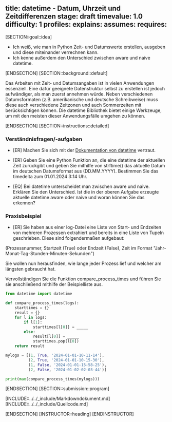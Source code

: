 title: datetime - Datum, Uhrzeit und Zeitdifferenzen
stage: draft
timevalue: 1.0
difficulty: 1
profiles:
explains:
assumes:
requires:
---
[SECTION::goal::idea]

- Ich weiß, wie man in Python Zeit- und Datumswerte erstellen, ausgeben und diese miteinander verrechnen kann.
- Ich kenne außerdem den Unterschied zwischen aware und naive datetime.

[ENDSECTION]
[SECTION::background::default]

Das Arbeiten mit Zeit- und Datumsangaben ist in vielen Anwendungen essenziell. Eine dafür geeignete Datenstruktur
selbst zu erstellen ist jedoch aufwändiger, als man zuerst annehmen würde. Neben verschiedenen Datumsformaten (z.B.
amerikanische und deutsche Schreibweise) muss diese auch verschiedene Zeitzonen und auch Sommerzeiten mit 
berücksichtigen können. Die datetime Bibliothek bietet einige Werkzeuge, um mit den meisten dieser Anwendungsfälle
umgehen zu können. 

[ENDSECTION]
[SECTION::instructions::detailed]

### Verständnisfragen/-aufgaben

- [ER] Machen Sie sich mit der [Dokumentation von datetime](https://docs.python.org/3/library/datetime.html) vertraut.

- [ER] Geben Sie eine Python Funktion an, die eine datetime der aktuellen Zeit zurückgibt und geben Sie mithilfe von
strftime() das aktuelle Datum im deutschen Datumsformat aus (DD.MM.YYYY).
Bestimmen Sie das timedelta zum 01.01.2024 3:14 Uhr.

- [EQ] Bei datetime unterscheidet man zwischen aware und naive. Erklären Sie den Unterschied. Ist die in der oberen
Aufgabe erzeugte aktuelle datetime aware oder naive und woran können Sie das erkennen?

### Praxisbeispiel

- [ER] Sie haben aus einer log-Datei eine Liste von Start- und Endzeiten von mehreren Prozessen extrahiert und bereits
in eine Liste von Tupeln geschrieben. Diese sind folgendermaßen aufgebaut:

(Prozessnummer, Startzeit (True) oder Endzeit (False), Zeit im Format "Jahr-Monat-Tag-Stunden-Minuten-Sekunden")

Sie wollen nun herausfinden, wie lange jeder Prozess lief und welcher am längsten
gebraucht hat.

Vervollständigen Sie die Funktion compare_process_times und führen Sie sie anschließend mithilfe der Beispielliste aus.

```python
from datetime import datetime

def compare_process_times(logs):
    starttimes = {}
    result = {}
    for l in logs:
        if l[1]:
            starttimes[l[0]] = _____
        else:
            result[l[0]] = _____
            starttimes.pop(l[0])
    return result

mylogs = [(1, True, '2024-01-01-10-11-14'),
          (2, True, '2024-01-01-10-15-30'),
          (1, False, '2024-01-01-15-58-25'),
          (2, False, '2024-01-02-02-03-44')]

print(max(compare_process_times(mylogs)))
```

[ENDSECTION]
[SECTION::submission::program]

[INCLUDE::../../_include/Markdowndokument.md]
[INCLUDE::../../_include/Quellcode.md]

[ENDSECTION]
[INSTRUCTOR::heading]
[ENDINSTRUCTOR]
